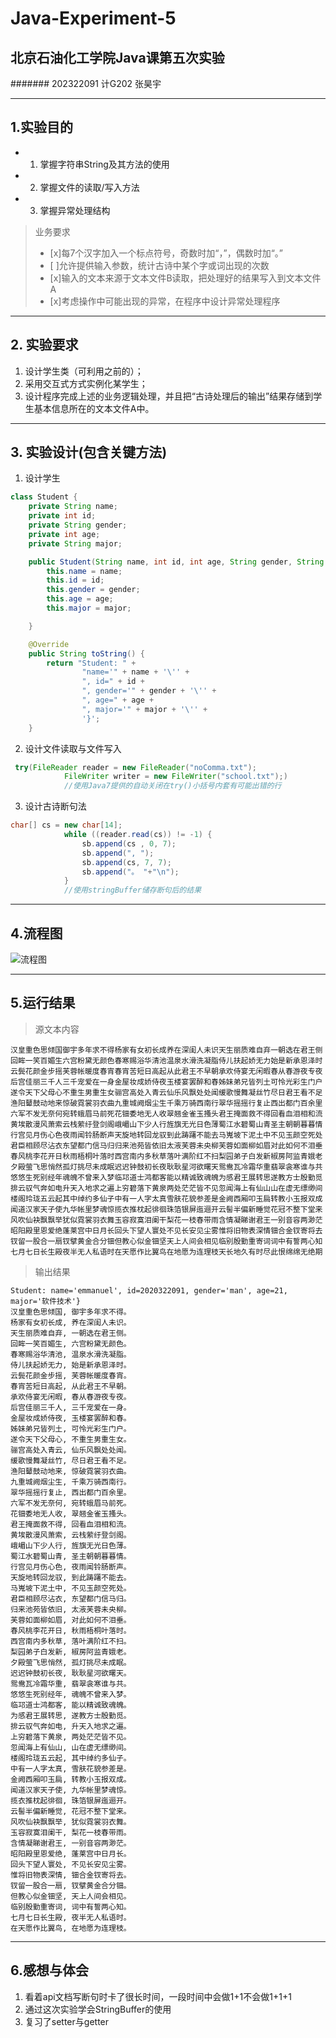 # Java-Experiment-5
## 北京石油化工学院Java课第五次实验
####### 202322091 计G202 张昊宇

---

## 1.实验目的

+ 1. 掌握字符串String及其方法的使用
+ 2. 掌握文件的读取/写入方法
+ 3. 掌握异常处理结构
> 业务要求
>
> -  [x]每7个汉字加入一个标点符号，奇数时加“，”，偶数时加“。”
> -  [  ]允许提供输入参数，统计古诗中某个字或词出现的次数
> -  [x]输入的文本来源于文本文件B读取，把处理好的结果写入到文本文件A
> -  [x]考虑操作中可能出现的异常，在程序中设计异常处理程序

---
## 2. 实验要求

1. 设计学生类（可利用之前的）；
2. 采用交互式方式实例化某学生；
3. 设计程序完成上述的业务逻辑处理，并且把“古诗处理后的输出”结果存储到学生基本信息所在的文本文件A中。

---
## 3. 实验设计(包含关键方法)
1. 设计学生
```java
class Student {
    private String name;
    private int id;
    private String gender;
    private int age;
    private String major;

    public Student(String name, int id, int age, String gender, String major){
        this.name = name;
        this.id = id;
        this.gender = gender;
        this.age = age;
        this.major = major;

    }

    @Override
    public String toString() {
        return "Student: " +
                "name='" + name + '\'' +
                ", id=" + id +
                ", gender='" + gender + '\'' +
                ", age=" + age +
                ", major='" + major + '\'' +
                '}';
    }
```
2. 设计文件读取与文件写入
```java
 try(FileReader reader = new FileReader("noComma.txt");
            FileWriter writer = new FileWriter("school.txt");)
            //使用Java7提供的自动关闭在try()小括号内套有可能出错的行
```
3. 设计古诗断句法
```java
char[] cs = new char[14];
            while ((reader.read(cs)) != -1) {
                sb.append(cs , 0, 7);
                sb.append(", ");
                sb.append(cs, 7, 7);
                sb.append("。 "+"\n");
            }
            //使用stringBuffer储存断句后的结果
```

----
## 4.流程图
![流程图]()

---
## 5.运行结果
>源文本内容
>
```
汉皇重色思倾国御宇多年求不得杨家有女初长成养在深闺人未识天生丽质难自弃一朝选在君王侧回眸一笑百媚生六宫粉黛无颜色春寒赐浴华清池温泉水滑洗凝脂侍儿扶起娇无力始是新承恩泽时云鬓花颜金步摇芙蓉帐暖度春宵春宵苦短日高起从此君王不早朝承欢侍宴无闲暇春从春游夜专夜后宫佳丽三千人三千宠爱在一身金屋妆成娇侍夜玉楼宴罢醉和春姊妹弟兄皆列土可怜光彩生门户遂令天下父母心不重生男重生女骊宫高处入青云仙乐风飘处处闻缓歌慢舞凝丝竹尽日君王看不足渔阳鼙鼓动地来惊破霓裳羽衣曲九重城阙烟尘生千乘万骑西南行翠华摇摇行复止西出都门百余里六军不发无奈何宛转蛾眉马前死花钿委地无人收翠翘金雀玉搔头君王掩面救不得回看血泪相和流黄埃散漫风萧索云栈萦纡登剑阁峨嵋山下少人行旌旗无光日色薄蜀江水碧蜀山青圣主朝朝暮暮情行宫见月伤心色夜雨闻铃肠断声天旋地转回龙驭到此踌躇不能去马嵬坡下泥土中不见玉颜空死处君臣相顾尽沾衣东望都门信马归归来池苑皆依旧太液芙蓉未央柳芙蓉如面柳如眉对此如何不泪垂春风桃李花开日秋雨梧桐叶落时西宫南内多秋草落叶满阶红不扫梨园弟子白发新椒房阿监青娥老夕殿萤飞思悄然孤灯挑尽未成眠迟迟钟鼓初长夜耿耿星河欲曙天鸳鸯瓦冷霜华重翡翠衾寒谁与共悠悠生死别经年魂魄不曾来入梦临邛道士鸿都客能以精诚致魂魄为感君王展转思遂教方士殷勤觅排云驭气奔如电升天入地求之遍上穷碧落下黄泉两处茫茫皆不见忽闻海上有仙山山在虚无缥缈间楼阁玲珑五云起其中绰约多仙子中有一人字太真雪肤花貌参差是金阙西厢叩玉扃转教小玉报双成闻道汉家天子使九华帐里梦魂惊揽衣推枕起徘徊珠箔银屏迤逦开云髻半偏新睡觉花冠不整下堂来风吹仙袂飘飘举犹似霓裳羽衣舞玉容寂寞泪阑干梨花一枝春带雨含情凝睇谢君王一别音容两渺茫昭阳殿里恩爱绝蓬莱宫中日月长回头下望人寰处不见长安见尘雾惟将旧物表深情钿合金钗寄将去钗留一股合一扇钗擘黄金合分钿但教心似金钿坚天上人间会相见临别殷勤重寄词词中有誓两心知七月七日长生殿夜半无人私语时在天愿作比翼鸟在地愿为连理枝天长地久有时尽此恨绵绵无绝期
```
>输出结果
>
```
Student: name='emmanuel', id=2020322091, gender='man', age=21, major='软件技术'}
汉皇重色思倾国, 御宇多年求不得。 
杨家有女初长成, 养在深闺人未识。 
天生丽质难自弃, 一朝选在君王侧。 
回眸一笑百媚生, 六宫粉黛无颜色。 
春寒赐浴华清池, 温泉水滑洗凝脂。 
侍儿扶起娇无力, 始是新承恩泽时。 
云鬓花颜金步摇, 芙蓉帐暖度春宵。 
春宵苦短日高起, 从此君王不早朝。 
承欢侍宴无闲暇, 春从春游夜专夜。 
后宫佳丽三千人, 三千宠爱在一身。 
金屋妆成娇侍夜, 玉楼宴罢醉和春。 
姊妹弟兄皆列土, 可怜光彩生门户。 
遂令天下父母心, 不重生男重生女。 
骊宫高处入青云, 仙乐风飘处处闻。 
缓歌慢舞凝丝竹, 尽日君王看不足。 
渔阳鼙鼓动地来, 惊破霓裳羽衣曲。 
九重城阙烟尘生, 千乘万骑西南行。 
翠华摇摇行复止, 西出都门百余里。 
六军不发无奈何, 宛转蛾眉马前死。 
花钿委地无人收, 翠翘金雀玉搔头。 
君王掩面救不得, 回看血泪相和流。 
黄埃散漫风萧索, 云栈萦纡登剑阁。 
峨嵋山下少人行, 旌旗无光日色薄。 
蜀江水碧蜀山青, 圣主朝朝暮暮情。 
行宫见月伤心色, 夜雨闻铃肠断声。 
天旋地转回龙驭, 到此踌躇不能去。 
马嵬坡下泥土中, 不见玉颜空死处。 
君臣相顾尽沾衣, 东望都门信马归。 
归来池苑皆依旧, 太液芙蓉未央柳。 
芙蓉如面柳如眉, 对此如何不泪垂。 
春风桃李花开日, 秋雨梧桐叶落时。 
西宫南内多秋草, 落叶满阶红不扫。 
梨园弟子白发新, 椒房阿监青娥老。 
夕殿萤飞思悄然, 孤灯挑尽未成眠。 
迟迟钟鼓初长夜, 耿耿星河欲曙天。 
鸳鸯瓦冷霜华重, 翡翠衾寒谁与共。 
悠悠生死别经年, 魂魄不曾来入梦。 
临邛道士鸿都客, 能以精诚致魂魄。 
为感君王展转思, 遂教方士殷勤觅。 
排云驭气奔如电, 升天入地求之遍。 
上穷碧落下黄泉, 两处茫茫皆不见。 
忽闻海上有仙山, 山在虚无缥缈间。 
楼阁玲珑五云起, 其中绰约多仙子。 
中有一人字太真, 雪肤花貌参差是。 
金阙西厢叩玉扃, 转教小玉报双成。 
闻道汉家天子使, 九华帐里梦魂惊。 
揽衣推枕起徘徊, 珠箔银屏迤逦开。 
云髻半偏新睡觉, 花冠不整下堂来。 
风吹仙袂飘飘举, 犹似霓裳羽衣舞。 
玉容寂寞泪阑干, 梨花一枝春带雨。 
含情凝睇谢君王, 一别音容两渺茫。 
昭阳殿里恩爱绝, 蓬莱宫中日月长。 
回头下望人寰处, 不见长安见尘雾。 
惟将旧物表深情, 钿合金钗寄将去。 
钗留一股合一扇, 钗擘黄金合分钿。 
但教心似金钿坚, 天上人间会相见。 
临别殷勤重寄词, 词中有誓两心知。 
七月七日长生殿, 夜半无人私语时。 
在天愿作比翼鸟, 在地愿为连理枝。 
```

---
## 6.感想与体会
1. 看着api文档写断句时卡了很长时间，一段时间中会做1+1不会做1+1+1
2. 通过这次实验学会StringBuffer的使用
3. 复习了setter与getter
